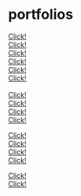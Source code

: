 # portfolios

[Click!](https://portfolios.gq/port2/index.html)<br>
[Click!](https://portfolios.gq/port1/index.html)<br>
[Click!](https://portfolios.gq/port3/pf03.html)<br>
[Click!](https://portfolios.gq/port4/index4.html)<br>
[Click!](https://portfolios.gq/port5/indexs/main.html)<br>
[Click!](https://portfolios.gq/port6/port05.html)<br>    
[Click!](https://portfolios.gq/port7/index.html)<br> 
[Click!](https://portfolios.gq/port8/index4.html)<br> 
[Click!](https://portfolios.gq/port9/index5.html)<br> 
[Click!](https://portfolios.gq/port10/portfolio/index.html)<br> 

[Click!](https://portfolios.gq/port11/index20.html)<br> 
[Click!](https://portfolios.gq/port12/index17.html)<br> 
[Click!](https://portfolios.gq/port13/index5.html)<br>
[Click!](https://portfolios.gq/port14/index7.html)<br> 

[Click!](https://portfolios.gq/port18/index.html)<br> 
[Click!](https://portfolios.gq/port19/index5.html)<br> 
